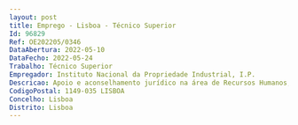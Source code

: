 ```yaml
--- 
layout: post
title: Emprego - Lisboa - Técnico Superior
Id: 96829
Ref: OE202205/0346
DataAbertura: 2022-05-10
DataFecho: 2022-05-24
Trabalho: Técnico Superior
Empregador: Instituto Nacional da Propriedade Industrial, I.P.
Descricao: Apoio e aconselhamento jurídico na área de Recursos Humanos, área de contratação Pública e área financeira, prestando as seguintes atividades Analisar a legislação em vigor, preparando pareceres jurídicos e dando apoio à área de Recursos Humanos e à área de Recursos Financeiros.Elaborar os contratos de trabalho e de estágio, assim como os acordos de teletrabalho e adendas.Apoiar na preparação das peças dos tipos de procedimentos aquisitivos (ajustes diretos, Concursos Públicos, Concursos Públicos com publicação no JOUE, Concurso limitado por prévia qualificação internacional)  
CodigoPostal: 1149-035 LISBOA
Concelho: Lisboa
Distrito: Lisboa
--- 
```

